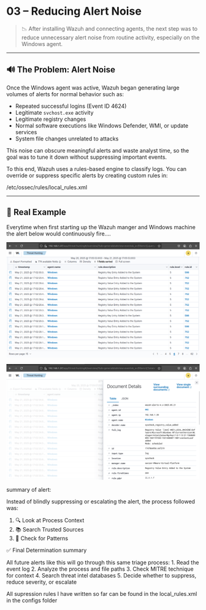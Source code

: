 # 03 – Reducing Alert Noise

> 📉 After installing Wazuh and connecting agents, the next step was to reduce unnecessary alert noise from routine activity, especially on the Windows agent.

---

## 🔊 The Problem: Alert Noise

Once the Windows agent was active, Wazuh began generating large volumes of alerts for normal behavior such as:

- Repeated successful logins (Event ID 4624)
- Legitimate `svchost.exe` activity
- Legitimate registry changes
- Normal software executions like Windows Defender, WMI, or update services
- System file changes unrelated to attacks


This noise can obscure meaningful alerts and waste analyst time, so the goal was to tune it down without suppressing important events.


To this end, Wazuh uses a rules-based engine to classify logs. You can override or suppress specific alerts by creating custom rules in:

/etc/ossec/rules/local_rules.xml

---

## 🧨 Real Example
Everytime when first starting up the Wazuh manger and Windows machine the alert below would continuously fire....

![image alt](https://github.com/UVSasa/Wazuh-Siem/blob/main/Screenshots/Alert752Ex.png?raw=true)



![image alt](https://github.com/UVSasa/Wazuh-Siem/blob/main/Screenshots/Alert752Ex2.png?raw=true)


summary of alert:


Instead of blindly suppressing or escalating the alert, the process followed was:

1. 🔍 Look at Process Context
2. 📚 Search Trusted Sources
3. 🧩 Check for Patterns

✅ Final Determination summary

All future alerts like this will go through this same triage process:
	1.	Read the event log
	2.	Analyze the process and file paths
	3.	Check MITRE technique for context
	4.	Search threat intel databases
	5.	Decide whether to suppress, reduce severity, or escalate

All supression rules I have written so far can be found in the local_rules.xml in the configs folder
